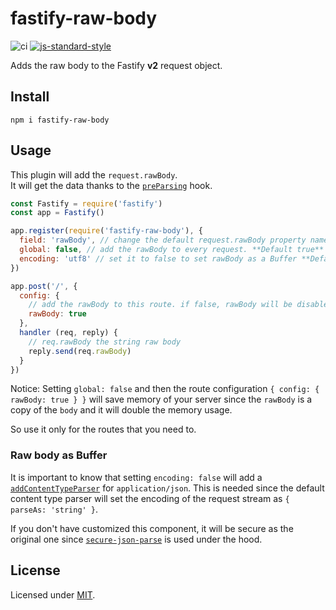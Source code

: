 # fastify-raw-body

![ci](https://github.com/Eomm/fastify-raw-body/workflows/ci/badge.svg)
[![js-standard-style](https://img.shields.io/badge/code%20style-standard-brightgreen.svg?style=flat)](http://standardjs.com/)

Adds the raw body to the Fastify **v2** request object.

## Install

```
npm i fastify-raw-body
```

## Usage

This plugin will add the `request.rawBody`.  
It will get the data thanks to the [`preParsing`](https://github.com/fastify/fastify/blob/master/docs/Hooks.md#preparsing) hook.

```js
const Fastify = require('fastify')
const app = Fastify()

app.register(require('fastify-raw-body'), {
  field: 'rawBody', // change the default request.rawBody property name
  global: false, // add the rawBody to every request. **Default true**
  encoding: 'utf8' // set it to false to set rawBody as a Buffer **Default utf8**
})

app.post('/', {
  config: {
    // add the rawBody to this route. if false, rawBody will be disabled when global is true
    rawBody: true
  },
  handler (req, reply) {
    // req.rawBody the string raw body
    reply.send(req.rawBody)
  }
})
```

Notice: Setting `global: false` and then the route configuration `{ config: { rawBody: true } }` will
save memory of your server since the `rawBody` is a copy of the `body` and it will double the memory usage.

So use it only for the routes that you need to.

### Raw body as Buffer

It is important to know that setting `encoding: false` will add a [`addContentTypeParser`](https://www.fastify.io/docs/master/ContentTypeParser/) for `application/json`.
This is needed since the default content type parser will set the encoding of the request stream as `{ parseAs: 'string' }`.

If you don't have customized this component, it will be secure as the original one since [`secure-json-parse`](https://www.npmjs.com/package/secure-json-parse) is used under the hood.

## License

Licensed under [MIT](./LICENSE).
